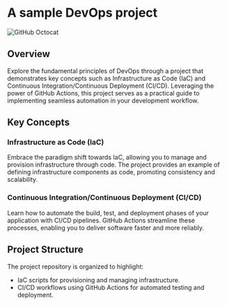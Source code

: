 # A sample DevOps project

![GitHub Octocat](./images/NUX_Octodex.gif)

## Overview

Explore the fundamental principles of DevOps through a project that demonstrates key concepts such as Infrastructure as Code (IaC) and Continuous Integration/Continuous Deployment (CI/CD). Leveraging the power of GitHub Actions, this project serves as a practical guide to implementing seamless automation in your development workflow.

## Key Concepts

### Infrastructure as Code (IaC)

Embrace the paradigm shift towards IaC, allowing you to manage and provision infrastructure through code. The project provides an example of defining infrastructure components as code, promoting consistency and scalability.

### Continuous Integration/Continuous Deployment (CI/CD)

Learn how to automate the build, test, and deployment phases of your application with CI/CD pipelines. GitHub Actions streamline these processes, enabling you to deliver software faster and more reliably.

## Project Structure

The project repository is organized to highlight:

- IaC scripts for provisioning and managing infrastructure.
- CI/CD workflows using GitHub Actions for automated testing and deployment.

